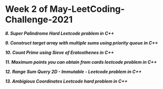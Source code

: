 # Week 2 of May-LeetCoding-Challenge-2021


***8. Super Palindrome Hard Leetcode problem in C++***

***9. Construct target array with multiple sums using priority queue in C++***

***10. Count Prime using Sieve of Eratosthenes in C++***

***11. Maximum points you can obtain from cards leetcode problem in C++***

***12. Range Sum Query 2D - Immutable - Leetcode problem in C++***

***13. Ambigious Coordinates Leetcode hard problem in C++***







